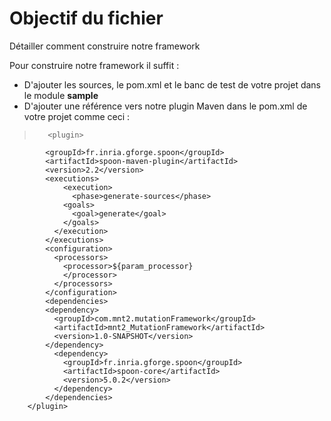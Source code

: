 # Objectif du fichier
Détailler comment construire notre framework

Pour construire notre framework il suffit :

* D'ajouter les sources, le pom.xml et le banc de test de votre projet dans le module **sample**
* D'ajouter une référence vers notre plugin Maven dans le pom.xml de votre projet comme ceci :

>        <plugin>
            <groupId>fr.inria.gforge.spoon</groupId>
            <artifactId>spoon-maven-plugin</artifactId>
            <version>2.2</version>
            <executions>
                <execution>
                  <phase>generate-sources</phase>
                <goals>
                  <goal>generate</goal>
                </goals>
              </execution>
            </executions>
            <configuration>
              <processors>
                <processor>${param_processor}
                </processor>
              </processors>
            </configuration>
            <dependencies>
            <dependency>
              <groupId>com.mnt2.mutationFramework</groupId>
              <artifactId>mnt2_MutationFramework</artifactId>
              <version>1.0-SNAPSHOT</version>
            </dependency>
              <dependency>
                <groupId>fr.inria.gforge.spoon</groupId>
                <artifactId>spoon-core</artifactId>
                <version>5.0.2</version>
              </dependency>
            </dependencies>
        </plugin>
        

